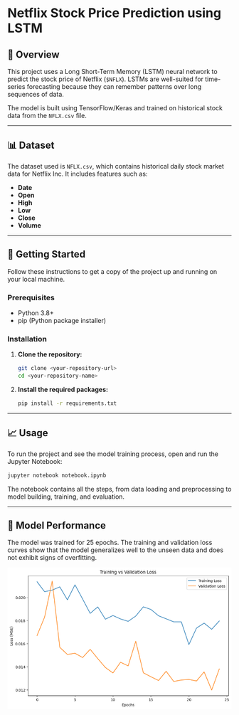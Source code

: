 # Netflix Stock Price Prediction using LSTM

## 📖 Overview

This project uses a Long Short-Term Memory (LSTM) neural network to predict the stock price of Netflix (`$NFLX`). LSTMs are well-suited for time-series forecasting because they can remember patterns over long sequences of data.

The model is built using TensorFlow/Keras and trained on historical stock data from the `NFLX.csv` file.



---

## 📊 Dataset

The dataset used is `NFLX.csv`, which contains historical daily stock market data for Netflix Inc. It includes features such as:
* **Date**
* **Open**
* **High**
* **Low**
* **Close**
* **Volume**

---

## 🚀 Getting Started

Follow these instructions to get a copy of the project up and running on your local machine.

### **Prerequisites**

* Python 3.8+
* pip (Python package installer)

### **Installation**

1.  **Clone the repository:**
    ```sh
    git clone <your-repository-url>
    cd <your-repository-name>
    ```

2.  **Install the required packages:**
    ```sh
    pip install -r requirements.txt
    ```

---

## 📈 Usage

To run the project and see the model training process, open and run the Jupyter Notebook:

```sh
jupyter notebook notebook.ipynb
```

The notebook contains all the steps, from data loading and preprocessing to model building, training, and evaluation.

---

## 🧠 Model Performance

The model was trained for 25 epochs. The training and validation loss curves show that the model generalizes well to the unseen data and does not exhibit signs of overfitting.

![Training and Validation Loss](loss.png)
